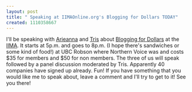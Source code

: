 ```yaml
---
layout: post
title: " Speaking at IIMAOnline.org's Blogging for Dollars TODAY"
created: 1110358667
---
```

<p>I'll be speaking with <a href="http://www.blogaholics.ca/archives/2005/03/preparing_for_i.html">Arieanna</a> and <a href="http://blog.larixconsulting.com/">Tris</a> about <a href="http://iimaonline.org/events.html">Blogging for Dollars</a> at the <a href="http://iimaonline.org/">IIMA</a>. It starts at 5p.m. and goes to 8p.m. (I hope there's sandwiches or some kind of food!) at UBC Robson where Northern Voice was and costs $35 for members and $50 for non members.  The three of us will speak followed by a panel discussion moderated by Tris.  Apparently 40 companies have signed up already. Fun! If you have something that you would like me to speak about, leave a comment and I'll try to get to it! See you there!
</p>

